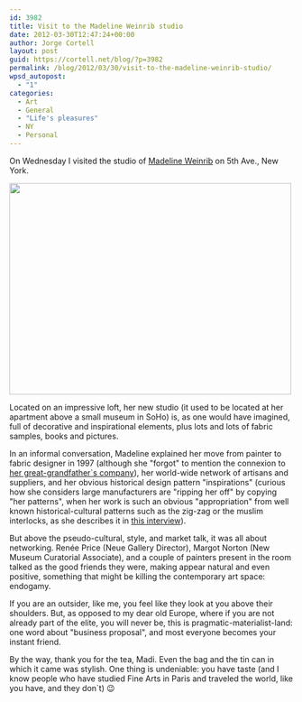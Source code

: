 ```yaml
---
id: 3982
title: Visit to the Madeline Weinrib studio
date: 2012-03-30T12:47:24+00:00
author: Jorge Cortell
layout: post
guid: https://cortell.net/blog/?p=3982
permalink: /blog/2012/03/30/visit-to-the-madeline-weinrib-studio/
wpsd_autopost:
  - "1"
categories:
  - Art
  - General
  - "Life's pleasures"
  - NY
  - Personal
---
```

On Wednesday I visited the studio of <a title="https://madelineweinrib.com/" href="https://madelineweinrib.com/" target="_blank">Madeline Weinrib</a> on 5th Ave., New York.

<img class="aligncenter" title="Madeline Weinrib studio" src="https://lh3.googleusercontent.com/-NswXcy7EpRc/T3SuyAIiWbI/AAAAAAAABAk/bc0uTKxOP4k/w500-h375-k/20120328_184551.jpg" alt="" width="500" height="375" />

Located on an impressive loft, her new studio (it used to be located at her apartment above a small museum in SoHo) is, as one would have imagined, full of decorative and inspirational elements, plus lots and lots of fabric samples, books and pictures.

In an informal conversation, Madeline explained her move from painter to fabric designer in 1997 (although she "forgot" to mention the connexion to <a title="https://www.abchome.com/" href="https://www.abchome.com/" target="_blank">her great-grandfather`s company</a>), her world-wide network of artisans and suppliers, and her obvious historical design pattern "inspirations" (curious how she considers large manufacturers are "ripping her off" by copying "her patterns", when her work is such an obvious "appropriation" from well known historical-cultural patterns such as the zig-zag or the muslim interlocks, as she describes it in <a title="https://www.thestylesaloniste.com/2010/01/private-visit-and-preview-meet-designer.html" href="https://www.thestylesaloniste.com/2010/01/private-visit-and-preview-meet-designer.html" target="_blank">this interview</a>).

But above the pseudo-cultural, style, and market talk, it was all about networking. Renée Price (Neue Gallery Director), Margot Norton (New Museum Curatorial Associate), and a couple of painters present in the room talked as the good friends they were, making appear natural and even positive, something that might be killing the contemporary art space: endogamy. 

If you are an outsider, like me, you feel like they look at you above their shoulders. But, as opposed to my dear old Europe, where if you are not already part of the elite, you will never be, this is pragmatic-materialist-land: one word about "business proposal", and most everyone becomes your instant friend.

By the way, thank you for the tea, Madi. Even the bag and the tin can in which it came was stylish. One thing is undeniable: you have taste (and I know people who have studied Fine Arts in Paris and traveled the world, like you have, and they don`t) 😉